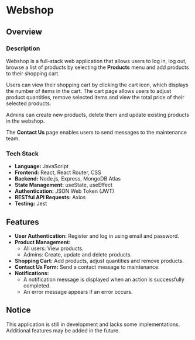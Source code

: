 # Webshop

## Overview
### Description
Webshop is a full-stack web application that allows users to log in, log out, browse a list of products by selecting the **Products** menu and add products to their shopping cart.  

Users can view their shopping cart by clicking the cart icon, which displays the number of items in the cart. The cart page allows users to adjust product quantities, remove selected items and view the total price of their selected products.  

Admins can create new products, delete them and update existing products in the webshop.  

The **Contact Us** page enables users to send messages to the maintenance team.  

### Tech Stack
- **Language:** JavaScript  
- **Frontend:** React, React Router, CSS  
- **Backend:** Node.js, Express, MongoDB Atlas  
- **State Management:** useState, useEffect  
- **Authentication:** JSON Web Token (JWT)  
- **RESTful API Requests:** Axios  
- **Testing:** Jest  

## Features
- **User Authentication:** Register and log in using email and password.  
- **Product Management:**  
  - All users: View products.  
  - Admins: Create, update and delete products.  
- **Shopping Cart:** Add products, adjust quantities and remove products.  
- **Contact Us Form:** Send a contact message to maintenance.
- **Notifications:**  
  - A notification message is displayed when an action is successfully completed.  
  - An error message appears if an error occurs.    

## Notice  
This application is still in development and lacks some implementations. Additional features may be added in the future. 